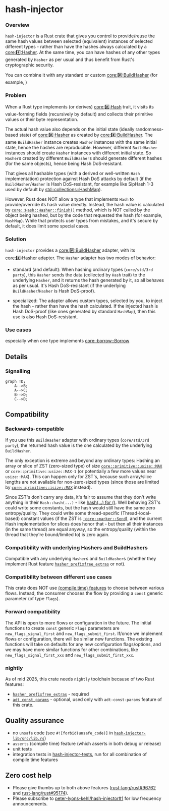 # hash-injector

### Overview

`hash-injector` is a Rust crate that gives you control to provide/reuse the same hash values between
selected (equivalent) instances of selected different types - rather than have the hashes always
calculated by a [core::hash::Hasher](https://doc.rust-lang.org/nightly/core/hash/trait.Hasher.html).
At the same time, you can have hashes of any other types generated by `Hasher` as per usual and thus
benefit from Rust's cryptographic security.

You can combine it with any standard or custom
[core::hash::BuildHasher](https://doc.rust-lang.org/nightly/core/hash/trait.BuildHasher.html) (for
example, )

### Problem

When a Rust type implements (or derives)
[core::hash::Hash](https://doc.rust-lang.org/nightly/core/hash/trait.Hash.html) trait, it visits its
value-forming fields (recursively by default) and collects their primitive values or their byte
representation.

The actual hash value also depends on the initial state (ideally randomness-based state) of
[core::hash::Hasher](https://doc.rust-lang.org/nightly/core/hash/trait.Hasher.html) as created by
[core::hash::BuildHasher](https://doc.rust-lang.org/nightly/core/hash/trait.BuildHasher.html). The
same `BuildHasher` instance creates `Hasher` instances with the same initial state, hence the hashes
are reproducible. However, different `BuildHasher` instances should create `Hasher` instances with
different initial state. So `Hasher`s created by different `BuildHasher`s should generate different
hashes (for the same objects), hence being Hash DoS-resistant.

That gives all hashable types (with a derived or well-written `Hash` implementation) protection
against Hash DoS attacks by default (if the `BuildHasher`/`Hasher` is Hash DoS-resistant, for
example like SipHash 1-3 used by default by
[std::collections::HashMap](https://doc.rust-lang.org/nightly/std/collections/struct.HashMap.html)).

However, Rust does NOT allow a type that implements `Hash` to provide/override its hash value
directly. Instead, the hash value is calculated by
[`core::Hash::Hasher::finish()`](https://doc.rust-lang.org/nightly/core/hash/trait.Hasher.html#tymethod.finish)
method, which is NOT called by the object being hashed, but by the code that requested the hash (for
example, `HashMap`). While that protects user types from mistakes, and it's secure by default, it
does limit some special cases.

### Solution
`hash-injector` provides a
[core::hash::BuildHasher](https://doc.rust-lang.org/nightly/core/hash/trait.BuildHasher.html)
adapter, with its
[core::hash::Hasher](https://doc.rust-lang.org/nightly/core/hash/trait.Hasher.html) adapter. The
`Hasher` adapter has two modes of behavior:

- standard (and default): When hashing ordinary types (`core/std/3rd party`), this `Hasher` sends
  the data (collected by `Hash` trait) to the underlying `Hasher`, and it returns the hash generated
  by it, so all behaves as per usual. It's Hash DoS-resistant (if the underlying
  `BuildHasher`/`Hasher` is Hash DoS-proof).

- specialized: The adapter allows custom types, selected by you, to inject the hash - rather than
  have the hash calculated. If the injected hash is Hash DoS-proof (like ones generated by standard
  `HashMap`), then this use is also Hash DoS-resistant.

### Use cases

especially when one type implements
[core::borrow::Borrow](https://doc.rust-lang.org/nightly/core/borrow/trait.Borrow.html)

## Details

### Signalling

<!-- To render the following, use
 https://marketplace.visualstudio.com/items?itemName=bierner.markdown-mermaid, or
 https://github.com/simov/markdown-viewer in a browser, or see it at
 https://github.com/peter-lyons-kehl/hash-injector/blob/main/README.md -->
```mermaid
graph TD;
    A-->B;
    A-->C;
    B-->D;
    C-->D;
```

## Compatibility

### Backwards-compatible

If you use this `BuildHasher` adapter with ordinary types (`core/std/3rd party`), the returned hash
value is the one calculated by the underlying `BuildHasher`.

The only exception is extreme and beyond any ordinary types: Hashing an array or slice of ZST
(zero-sized type) of size
[`core::primitive::usize::MAX`](https://doc.rust-lang.org/nightly/core/primitive.usize.html#associatedconstant.MAX)
or `core::primitive::usize::MAX-1` (or potentially a few more values near `usize::MAX`). This can
happen only for ZST's, because such array/slice lengths are not available for non-zero-sized types
(since those are limited by
[`core::primitive::isize::MAX`](https://doc.rust-lang.org/nightly/core/primitive.isize.html#associatedconstant.MAX)
instead).

Since ZST's don't carry any data, it's fair to assume that they don't write anything in their
`Hash::hash(...)` - like [hash(...) for
()](https://doc.rust-lang.org/nightly/src/core/hash/mod.rs.html#930-936). Well behaving ZST's could
write some constants, but the hash would still have the same zero entropy/quality. They could write
some thread-specific (Thread-local-based) constant values (if the ZST is
[`!core::marker::Send`](https://doc.rust-lang.org/nightly/core/marker/trait.Send.html)), and the
current Hash implementation for slices does honor that - but then all their instances (in the same
thread) are equal anyway, so the entropy/quality (within the thread that they're bound/limited to)
is zero again.

### Compatibility with underlying Hashers and BuildHashers

Compatible with any underlying `Hasher`s and `BuildHasher`s (whether they implement Rust feature
[`hasher_prefixfree_extras`](https://github.com/rust-lang/rust/issues/96762) or not).

### Compatibility between different use cases

This crate does NOT use [(compile time)
features](https://doc.rust-lang.org/nightly/cargo/reference/features.html) to choose between various
flows. Instead, the consumer chooses the flow by providing a `const` generic parameter (of type
`Flags`).

### Forward compatibility

The API is open to more flows or configuration in the future. The initial functions to create
`const` generic `Flags` parameters are `new_flags_signal_first` and `new_flags_submit_first`.
If/once we implement flows or configuration, there will be similar new functions. The existing
functions will take on defaults for any new configuration flags/options, and we may have more
similar functions for other combinations, like `new_flags_signal_first_xxx` and
`new_flags_submit_first_xxx`.

### nightly

As of mid 2025, this crate needs `nightly` toolchain because of two Rust features:

- [`hasher_prefixfree_extras`](https://github.com/rust-lang/rust/issues/96762) - required
- [`adt_const_params`](https://github.com/rust-lang/rust/issues/95174) - optional, used only with
  `adt-const-params` feature of this crate.

## Quality assurance

- no `unsafe` code (see `#![forbid(unsafe_code)]` in
  [`hash-injector-lib/src/lib.rs`](hash-injector-lib/src/lib.rs))
- `asserts` (compile time) feature (which asserts in both debug or release)
- unit tests
- integration tests in [hash-injector-tests](hash-injector-tests/), run for all combination of
  compile time features


## Zero cost help

- Please give thumbs up to both above features
  ([rust-lang/rust#96762](https://github.com/rust-lang/rust/issues/96762) and
  [rust-lang/rust#95174](https://github.com/rust-lang/rust/issues/95174)).
- Please subscribe to
  [peter-lyons-kehl/hash-injector#1](https://github.com/peter-lyons-kehl/hash-injector/issues/1) for
  low frequency announcements.
